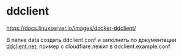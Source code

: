 # ddclient
https://docs.linuxserver.io/images/docker-ddclient/

В папке data создать ddclient.conf и заполнить по документации [ddclient.net](https://ddclient.net/), пример с cloudflare лежит в ddclient.example.conf